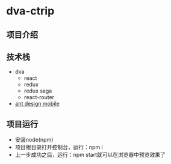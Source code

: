 # dva-ctrip
## 项目介绍
## 技术栈
+ dva
    - react 
    - redux
    - redux saga
    - react-router
+ [ant design mobile](https://mobile.ant.design/components/activity-indicator-cn/)

## 项目运行
+ 安装node(npm)
+ 项目根目录打开控制台，运行：npm i
+ 上一步成功之后，运行：npm start就可以在浏览器中预览效果了
